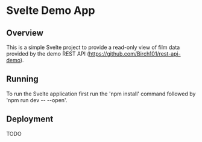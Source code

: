 # Svelte Demo App

## Overview
This is a simple Svelte project to provide a read-only view of film data provided by the demo REST API (https://github.com/Birch101/rest-api-demo).

## Running
To run the Svelte application first run the 'npm install' command followed by 'npm run dev -- --open'.

## Deployment
TODO
